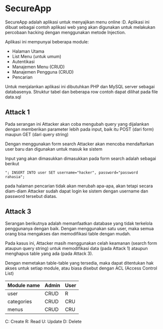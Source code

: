 # SecureApp

SecureApp adalah aplikasi untuk menyajikan menu online :D. Aplikasi ini dibuat sebagai contoh aplikasi web yang akan digunakan untuk melakukan percobaan hacking dengan menggunakan metode Injection.

Aplikasi ini mempunyai beberapa module:
* Halaman Utama
* List Menu (untuk umum)
* Autentikasi
* Manajemen Menu (CRUD)
* Manajemen Pengguna (CRUD)
* Pencarian

Untuk menjalankan aplikasi ini dibutuhkan PHP dan MySQL server sebagai databasenya. Struktur tabel dan beberapa row contoh dapat dilihat pada file data.sql

## Attack 1
Pada serangan ini Attacker akan coba mengubah query yang dijalankan dengan memberikan parameter lebih pada input, baik itu POST (dari form) maupun GET (dari query string)

Dengan menggunakan form search Attacker akan mencoba mendaftarkan user baru dan digunakan untuk masuk ke sistem

Input yang akan dimasukkan dimasukkan pada form search adalah sebagai berikut

```
"; INSERT INTO user SET username="hacker", password="password rahasia";
```

pada halaman pencarian tidak akan merubah apa-apa, akan tetapi secara diam-diam Attacker sudah dapat login ke sistem dengan username dan password tersebut diatas.


## Attack 3
Serangan berikutnya adalah memanfaatkan database yang tidak terkelola penggunanya dengan baik. Dengan menggunakan satu user, maka semua orang bisa mengakses dan memodifikasi table dengan mudah. 

Pada kasus ini, Attacker masih menggunakan celah keamanan (search form ataupun query string) untuk memodifikasi data (pada Attack 1) ataupun menghapus table yang ada (pada Attack 3).

Dengan memetakan table-table yang tersedia, maka dapat ditentukan hak akses untuk setiap module, atau biasa disebut dengan ACL (Access Control List)

Module name | Admin | User
------------|-------|-------
user | CRUD   | R
categories | CRUD | CRU
menus | CRUD | CRU


C: Create
R: Read
U: Update
D: Delete